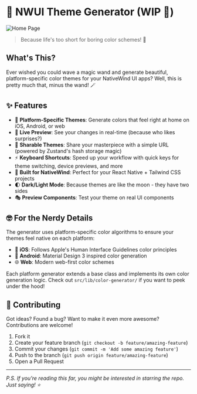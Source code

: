 # 🎨 NWUI Theme Generator (WIP 🚧)

![Home Page](https://github.com/user-attachments/assets/b385eabb-cd5a-4ada-8aaf-5393b4002f5d)

> Because life's too short for boring color schemes! 🌈

## What's This?

Ever wished you could wave a magic wand and generate beautiful, platform-specific color themes for your NativeWind UI apps? Well, this is pretty much that, minus the wand! 🪄

## ✨ Features

- 🎯 **Platform-Specific Themes**: Generate colors that feel right at home on iOS, Android, or web
- 🔄 **Live Preview**: See your changes in real-time (because who likes surprises?)
- 🔗 **Sharable Themes**: Share your masterpiece with a simple URL (powered by Zustand's hash storage magic)
- ⚡️ **Keyboard Shortcuts**: Speed up your workflow with quick keys for theme switching, device previews, and more
- 📱 **Built for NativeWind**: Perfect for your React Native + Tailwind CSS projects
- 🌓 **Dark/Light Mode**: Because themes are like the moon - they have two sides
- 🎭 **Preview Components**: Test your theme on real UI components

## 🤓 For the Nerdy Details

The generator uses platform-specific color algorithms to ensure your themes feel native on each platform:

- 🍎 **iOS**: Follows Apple's Human Interface Guidelines color principles
- 🤖 **Android**: Material Design 3 inspired color generation
- 🌐 **Web**: Modern web-first color schemes

Each platform generator extends a base class and implements its own color generation logic. Check out `src/lib/color-generator/` if you want to peek under the hood!

## 🤝 Contributing

Got ideas? Found a bug? Want to make it even more awesome? Contributions are welcome!

1. Fork it
2. Create your feature branch (`git checkout -b feature/amazing-feature`)
3. Commit your changes (`git commit -m 'Add some amazing feature'`)
4. Push to the branch (`git push origin feature/amazing-feature`)
5. Open a Pull Request

---

_P.S. If you're reading this far, you might be interested in starring the repo. Just saying! ⭐️_
